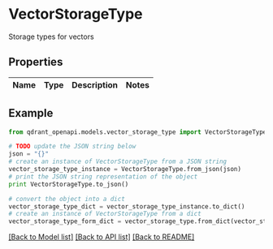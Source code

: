 # VectorStorageType

Storage types for vectors

## Properties
Name | Type | Description | Notes
------------ | ------------- | ------------- | -------------

## Example

```python
from qdrant_openapi.models.vector_storage_type import VectorStorageType

# TODO update the JSON string below
json = "{}"
# create an instance of VectorStorageType from a JSON string
vector_storage_type_instance = VectorStorageType.from_json(json)
# print the JSON string representation of the object
print VectorStorageType.to_json()

# convert the object into a dict
vector_storage_type_dict = vector_storage_type_instance.to_dict()
# create an instance of VectorStorageType from a dict
vector_storage_type_form_dict = vector_storage_type.from_dict(vector_storage_type_dict)
```
[[Back to Model list]](../README.md#documentation-for-models) [[Back to API list]](../README.md#documentation-for-api-endpoints) [[Back to README]](../README.md)


